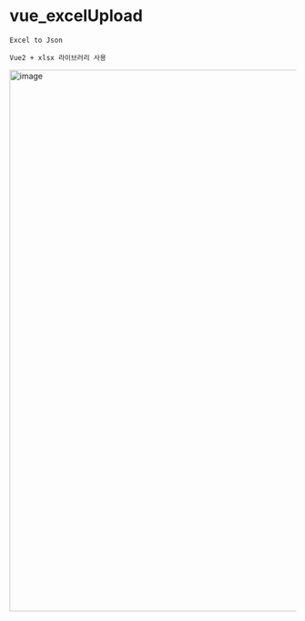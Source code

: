 # vue_excelUpload


```
Excel to Json 
```


```
Vue2 + xlsx 라이브러리 사용 
```

<img width="950" alt="image" src="https://user-images.githubusercontent.com/52990629/187954709-570c5566-71e7-4caa-8c81-f8e8aa0f76ab.png">
